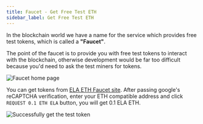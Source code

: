 ```yaml
---
title: Faucet - Get Free Test ETH
sidebar_label: Get Free Test ETH
---
```


In the blockchain world we have a name for the service which provides free test tokens, which is called a **"Faucet"**.

The point of the faucet is to provide you with free test tokens to interact with the blockchain, otherwise development
would be far too difficult because you'd need to ask the test miners for tokens.

![Faucet home page](assets/faucet_home.png)

You can get tokens from [ELA ETH Faucet site](https://faucet.elaeth.io). After passing google's reCAPTCHA verification, enter your ETH compatible address and click `REQUEST 0.1 ETH ELA` button, you will get 0.1 ELA ETH.

![Successfully get the test token](assets/faucet_success.png)
